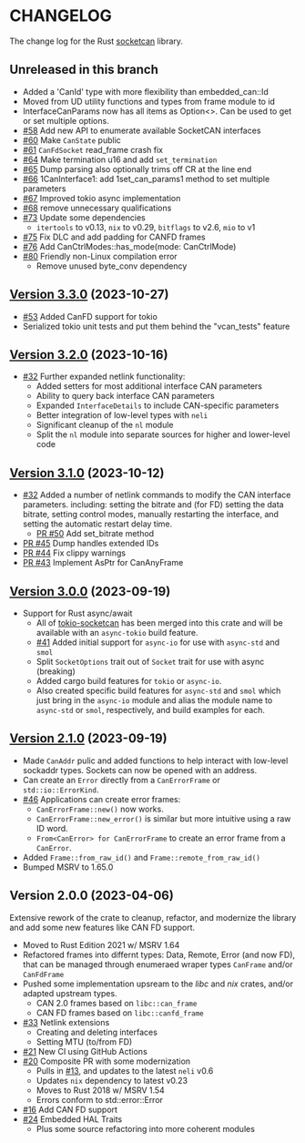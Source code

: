 # CHANGELOG

The change log for the Rust [socketcan](https://crates.io/crates/socketcan) library.

## Unreleased in this branch

- Added a 'CanId' type with more flexibility than embedded_can::Id
- Moved from UD utility functions and types from frame module to id
- InterfaceCanParams now has all items as Option<>. Can be used to get or set multiple options.
- [#58](https://github.com/socketcan-rs/socketcan-rs/pull/58) Add new API to enumerate available SocketCAN interfaces
- [#60](https://github.com/socketcan-rs/socketcan-rs/pull/60) Make `CanState` public
- [#61](https://github.com/socketcan-rs/socketcan-rs/pull/61) `CanFdSocket` read_frame crash fix
- [#64](https://github.com/socketcan-rs/socketcan-rs/pull/64) Make termination u16 and add `set_termination`
- [#65](https://github.com/socketcan-rs/socketcan-rs/pull/65) Dump parsing also optionally trims off CR at the line end
- [#66](https://github.com/socketcan-rs/socketcan-rs/pull/66) 1CanInterface1: add 1set_can_params1 method to set multiple parameters
- [#67](https://github.com/socketcan-rs/socketcan-rs/pull/67) Improved tokio async implementation
- [#68](https://github.com/socketcan-rs/socketcan-rs/pull/68) remove unnecessary qualifications
- [#73](https://github.com/socketcan-rs/socketcan-rs/pull/73) Update some dependencies
    - `itertools` to v0.13, `nix` to v0.29, `bitflags` to v2.6, `mio` to v1
- [#75](https://github.com/socketcan-rs/socketcan-rs/pull/75) Fix DLC and add padding for CANFD frames
- [#76](https://github.com/socketcan-rs/socketcan-rs/pull/76) Add CanCtrlModes::has_mode(mode: CanCtrlMode)
- [#80](https://github.com/socketcan-rs/socketcan-rs/pull/80) Friendly non-Linux compilation error
    - Remove unused byte_conv dependency


## [Version 3.3.0](https://github.com/socketcan-rs/socketcan-rs/compare/v3.2.0..v3.3.0)  (2023-10-27)

- [#53](https://github.com/socketcan-rs/socketcan-rs/pull/53) Added CanFD support for tokio
- Serialized tokio unit tests and put them behind the "vcan_tests" feature


## [Version 3.2.0](https://github.com/socketcan-rs/socketcan-rs/compare/v3.1.0..v3.2.0)  (2023-10-16)

- [#32](https://github.com/socketcan-rs/socketcan-rs/issues/32) Further expanded netlink functionality:
    - Added setters for most additional interface CAN parameters
    - Ability to query back interface CAN parameters
    - Expanded `InterfaceDetails` to include CAN-specific parameters
    - Better integration of low-level types with `neli`
    - Significant cleanup of the `nl` module
    - Split the `nl` module into separate sources for higher and lower-level code


## [Version 3.1.0](https://github.com/socketcan-rs/socketcan-rs/compare/v3.0.0..v3.1.0)  (2023-10-12)

- [#32](https://github.com/socketcan-rs/socketcan-rs/issues/32) Added a number of netlink commands to modify the CAN interface parameters. including: setting the bitrate and (for FD) setting the data bitrate, setting control modes, manually restarting the interface, and setting the automatic restart delay time.
    - [PR #50](https://github.com/socketcan-rs/socketcan-rs/pull/50) Add set_bitrate method
- [PR #45](https://github.com/socketcan-rs/socketcan-rs/pull/45) Dump handles extended IDs
- [PR #44](https://github.com/socketcan-rs/socketcan-rs/pull/44) Fix clippy warnings
- [PR #43](https://github.com/socketcan-rs/socketcan-rs/pull/43) Implement AsPtr for CanAnyFrame


## [Version 3.0.0](https://github.com/socketcan-rs/socketcan-rs/compare/v2.0.0..v3.0.0)  (2023-09-19)

- Support for Rust async/await
    - All of [tokio-socketcan](https://github.com/oefd/tokio-socketcan) has been merged into this crate and will be available with an `async-tokio` build feature.
    - [#41](https://github.com/socketcan-rs/socketcan-rs/pull/41) Added initial support for `async-io` for use with `async-std` and `smol`
    - Split `SocketOptions` trait out of `Socket` trait for use with async (breaking)
    - Added cargo build features for `tokio` or `async-io`.
    - Also created specific build features for `async-std` and `smol` which just bring in the `async-io` module and alias the module name to `async-std` or `smol`, respectively, and build examples for each.


## [Version 2.1.0](https://github.com/socketcan-rs/socketcan-rs/compare/v2.0.0..v2.1.0)  (2023-09-19)

- Made `CanAddr` pulic and added functions to help interact with low-level sockaddr types. Sockets can now be opened with an address.
- Can create an `Error` directly from a `CanErrorFrame` or `std::io::ErrorKind`.
- [#46](https://github.com/socketcan-rs/socketcan-rs/issues/46)  Applications can create error frames:
    - `CanErrorFrame::new()` now works.
    - `CanErrorFrame::new_error()` is similar but more intuitive using a raw ID word.
    - `From<CanError> for CanErrorFrame` to create an error frame from a `CanError`.
- Added `Frame::from_raw_id()` and `Frame::remote_from_raw_id()`
- Bumped MSRV to 1.65.0


## Version 2.0.0  (2023-04-06)

Extensive rework of the crate to cleanup, refactor, and modernize the library and add some new features like CAN FD support.

- Moved to Rust Edition 2021 w/ MSRV 1.64
- Refactored frames into differnt types: Data, Remote, Error (and now FD), that can be managed through enumeraed wraper types `CanFrame` and/or `CanFdFrame`
- Pushed some implementation upsream to the _libc_ and _nix_ crates, and/or adapted upstream types.
     - CAN 2.0 frames based on `libc::can_frame`
     - CAN FD frames based on `libc::canfd_frame`
- [#33](https://github.com/socketcan-rs/socketcan-rs/pull/33) Netlink extensions
    - Creating and deleting interfaces
    - Setting MTU (to/from FD)
- [#21](https://github.com/socketcan-rs/socketcan-rs/pull/21) New CI using GitHub Actions
- [#20](https://github.com/socketcan-rs/socketcan-rs/pull/20) Composite PR with some modernization
    - Pulls in [#13](https://github.com/socketcan-rs/socketcan-rs/pull/13), and updates to the latest `neli` v0.6
    - Updates `nix` dependency to latest v0.23
    - Moves to Rust 2018 w/ MSRV 1.54
    - Errors conform to std::error::Error
- [#16](https://github.com/socketcan-rs/socketcan-rs/pull/16) Add CAN FD support
- [#24](https://github.com/socketcan-rs/socketcan-rs/pull/24) Embedded HAL Traits
    - Plus some source refactoring into more coherent modules


